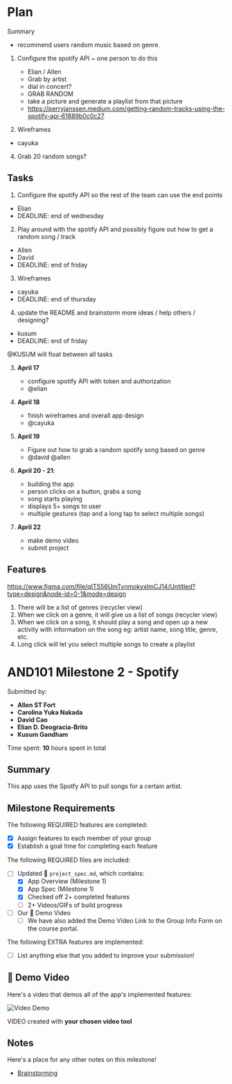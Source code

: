 # Plan

Summary
- recommend users random music based on genre. 

1. Configure the spotify API ~ one person to do this
   - Elian / Allen
   - Grab by artist
   - dial in concert?
   - GRAB RANDOM
   - take a picture and generate a playlist from that picture
   - https://perryjanssen.medium.com/getting-random-tracks-using-the-spotify-api-61889b0c0c27

2. Wireframes
  - cayuka
  
4. Grab 20 random songs?

## Tasks
1. Configure the spotify API so the rest of the team can use the end points 
- Elian
- DEADLINE: end of wednesday

2. Play around with the spotify API and possibly figure out how to get a random song / track
- Allen
- David
- DEADLINE: end of friday

3. Wireframes
- cayuka
- DEADLINE: end of thursday

4. update the README and brainstorm more ideas / help others / designing?
- kusum
- DEADLINE: end of friday

@KUSUM will float between all tasks
  
3. **April 17**
      - configure spotify API with token and authorization
      - @elian

4. **April 18**
      - finish wireframes and overall app design
      - @cayuka

4. **April 19**
      - Figure out how to grab a random spotify song based on genre
      - @david @allen

6. **April 20 - 21**:
     - building the app
     - person clicks on a button, grabs a song
     - song starts playing
     - displays 5+ songs to user
     - multiple gestures (tap and a long tap to select multiple songs)
7. **April 22**
    - make demo video
    - submit project

## Features
https://www.figma.com/file/qITS56UmTvnmokyxlmCJ14/Untitled?type=design&node-id=0-1&mode=design
1. There will be a list of genres (recycler view)
2. When we click on a genre, it will give us a list of songs (recycler view)
3. When we click on a song, it should play a song and open up a new activity with information on the song
   eg: artist name, song title, genre, etc.
4. Long click will let you select multiple songs to create a playlist

<!-- (This is a comment) INSTRUCTIONS: Go through this page and fill out any **bolded** entries with their correct values.-->

# AND101 Milestone 2 - **Spotify**

Submitted by:
- **Allen ST Fort**
- **Carolina Yuka Nakada**
- **David Cao**
- **Elian D. Deogracia-Brito**
- **Kusum Gandham**

Time spent: **10** hours spent in total

## Summary

This app uses the Spotfy API to pull songs for a certain artist.

## Milestone Requirements

<!-- Please be sure to change the [ ] to [x] for any features you completed.  If a feature is not checked [x], you might miss the points for that item! -->

The following REQUIRED features are completed:

- [X] Assign features to each member of your group
- [X] Establish a goal time for completing each feature

The following REQUIRED files are included:

- [ ] Updated 📄 `project_spec.md`, which contains:
  - [X] App Overview (Milestone 1)
  - [X] App Spec (Milestone 1)
  - [X] Checked off 2+ completed features
  - [ ] 2+ Videos/GIFs of build progress

- [ ] Our 🎥 Demo Video
  - [ ] We have also added the Demo Video Link to the Group Info Form on the course portal.

The following EXTRA features are implemented:

- [ ] List anything else that you added to improve your submission!

## 🎥 Demo Video

Here's a video that demos all of the app's implemented features:

<img src='http://i.imgur.com/link/to/your/gif/file.gif' title='Video Demo' width='' alt='Video Demo' />

VIDEO created with **your chosen video tool**

## Notes

Here's a place for any other notes on this milestone!

- [Brainstorming](https://github.com/Codepath-Team-29/DuoCards/blob/main/brainstorming.md)

